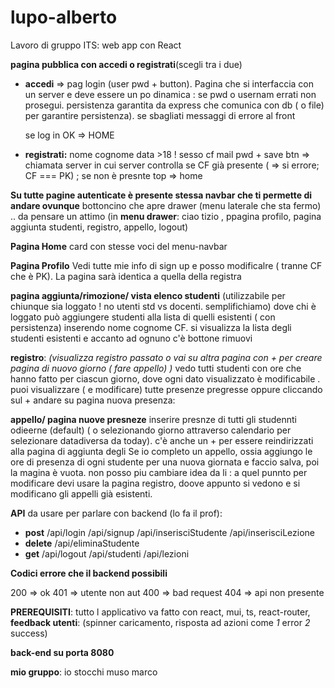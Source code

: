 # lupo-alberto

Lavoro di gruppo ITS: web app con React

**pagina pubblica con accedi o registrati**(scegli tra i due)

- **accedi** => pag login (user pwd + button). Pagina che si interfaccia con un server e deve essere un po dinamica : se pwd o usernam errati non prosegui. persistenza garantita da express che comunica con db ( o file) per garantire persistenza). se sbagliati messaggi di errore al front

  se log in OK => HOME

- **registrati:** nome cognome data >18 ! sesso cf mail pwd + save btn => chiamata server in cui server controlla se CF già presente ( => si errore; CF === PK) ; se non è presnte top => home

**Su tutte pagine autenticate è presente stessa navbar che ti permette di andare ovunque** bottoncino che apre drawer (menu laterale che sta fermo) .. da pensare un attimo (in **menu drawer**: ciao tizio , ppagina profilo, pagina aggiunta studenti, registro, appello, logout)

**Pagina Home** card con stesse voci del menu-navbar

**Pagina Profilo** Vedi tutte mie info di sign up e posso modificalre ( tranne CF che è PK). La pagina sarà identica a quella della registra

**pagina aggiunta/rimozione/ vista elenco studenti** (utilizzabile per chiunque sia loggato ! no utenti std vs docenti. semplifichiamo) dove chi è loggato può aggiungere studenti alla lista di quelli esistenti ( con persistenza) inserendo nome cognome CF. si visualizza la lista degli studenti esistenti e accanto ad ognuno c'è bottone rimuovi

**registro**: _(visualizza registro passato o vai su altra pagina con + per creare pagina di nuovo giorno ( fare appello) )_ vedo tutti studenti con ore che hanno fatto per ciascun giorno, dove ogni dato visualizzato è modificabile . puoi visualizzare ( e modificare) tutte presenze pregresse oppure cliccando sul + andare su pagina nuova presenza:

**appello/ pagina nuove presneze** inserire presnze di tutti gli studennti odieerne (default) ( o selezionando giorno attraverso calendario per selezionare datadiversa da today). c'è anche un + per essere reindirizzati alla pagina di aggiunta degli
Se io completo un appello, ossia aggiungo le ore di presenza di ogni studente per una nuova giornata e faccio salva, poi la magina è vuota. non posso piu cambiare idea da li : a quel punnto per modificare devi usare la pagina registro, doove appunto si vedono e si modificano gli appelli già esistenti.

**API** da usare per parlare con backend (lo fa il prof):

- **post**
  /api/login
  /api/signup
  /api/inserisciStudente
  /api/inserisciLezione
- **delete**
  /api/eliminaStudente
- **get**
  /api/logout
  /api/studenti
  /api/lezioni

**Codici errore che il backend possibili**

200 => ok
401 => utente non aut
400 => bad request
404 => api non presente

**PREREQUISITI**: tutto l applicativo va fatto con react, mui, ts, react-router, **feedback utenti**: (spinner caricamento, risposta ad azioni come _1_ error _2_ success)

**back-end su porta 8080**

**mio gruppo**: io stocchi muso marco
